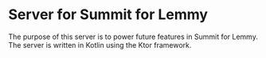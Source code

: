 # Server for Summit for Lemmy

The purpose of this server is to power future features in Summit for Lemmy. The server is written in Kotlin using the 
Ktor framework.

